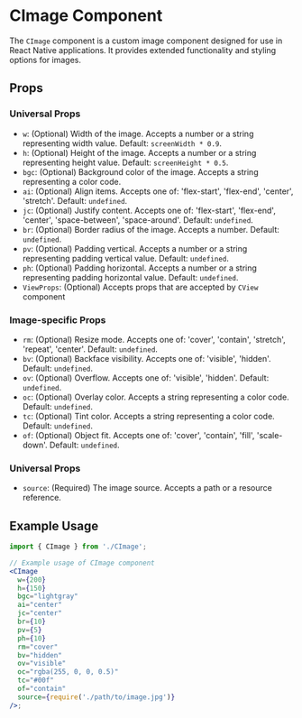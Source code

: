 # CImage Component

The `CImage` component is a custom image component designed for use in React Native applications. It provides extended functionality and styling options for images.

## Props

### Universal Props

- `w`: (Optional) Width of the image. Accepts a number or a string representing width value. Default: `screenWidth * 0.9`.
- `h`: (Optional) Height of the image. Accepts a number or a string representing height value. Default: `screenHeight * 0.5`.
- `bgc`: (Optional) Background color of the image. Accepts a string representing a color code.
- `ai`: (Optional) Align items. Accepts one of: 'flex-start', 'flex-end', 'center', 'stretch'. Default: `undefined`.
- `jc`: (Optional) Justify content. Accepts one of: 'flex-start', 'flex-end', 'center', 'space-between', 'space-around'. Default: `undefined`.
- `br`: (Optional) Border radius of the image. Accepts a number. Default: `undefined`.
- `pv`: (Optional) Padding vertical. Accepts a number or a string representing padding vertical value. Default: `undefined`.
- `ph`: (Optional) Padding horizontal. Accepts a number or a string representing padding horizontal value. Default: `undefined`.
- `ViewProps`: (Optional) Accepts props that are accepted by `CView` component

### Image-specific Props

- `rm`: (Optional) Resize mode. Accepts one of: 'cover', 'contain', 'stretch', 'repeat', 'center'. Default: `undefined`.
- `bv`: (Optional) Backface visibility. Accepts one of: 'visible', 'hidden'. Default: `undefined`.
- `ov`: (Optional) Overflow. Accepts one of: 'visible', 'hidden'. Default: `undefined`.
- `oc`: (Optional) Overlay color. Accepts a string representing a color code. Default: `undefined`.
- `tc`: (Optional) Tint color. Accepts a string representing a color code. Default: `undefined`.
- `of`: (Optional) Object fit. Accepts one of: 'cover', 'contain', 'fill', 'scale-down'. Default: `undefined`.

### Universal Props

- `source`: (Required) The image source. Accepts a path or a resource reference.

## Example Usage

```jsx
import { CImage } from './CImage';

// Example usage of CImage component
<CImage
  w={200}
  h={150}
  bgc="lightgray"
  ai="center"
  jc="center"
  br={10}
  pv={5}
  ph={10}
  rm="cover"
  bv="hidden"
  ov="visible"
  oc="rgba(255, 0, 0, 0.5)"
  tc="#00f"
  of="contain"
  source={require('./path/to/image.jpg')}
/>;
```

